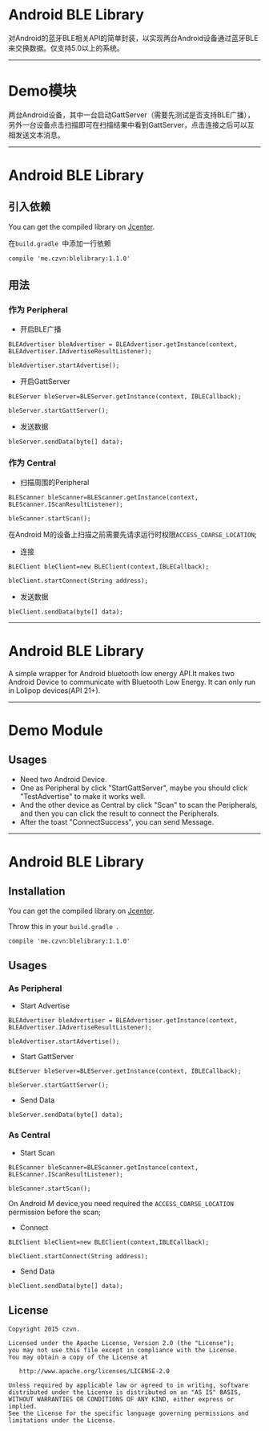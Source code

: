 # Android BLE Library
对Android的蓝牙BLE相关API的简单封装，以实现两台Android设备通过蓝牙BLE来交换数据。仅支持5.0以上的系统。

------

# Demo模块
两台Android设备，其中一台启动GattServer（需要先测试是否支持BLE广播），另外一台设备点击扫描即可在扫描结果中看到GattServer，点击连接之后可以互相发送文本消息。

------

# Android BLE Library
## 引入依赖
You can get the compiled library on [Jcenter](https://bintray.com/czvn/maven/blelibrary/view).

在`build.gradle `中添加一行依赖


```
compile 'me.czvn:blelibrary:1.1.0'
```

## 用法
### 作为 Peripheral
* 开启BLE广播


```
BLEAdvertiser bleAdvertiser = BLEAdvertiser.getInstance(context, BLEAdvertiser.IAdvertiseResultListener);

bleAdvertiser.startAdvertise();
```


* 开启GattServer

```
BLEServer bleServer=BLEServer.getInstance(context, IBLECallback);

bleServer.startGattServer();
```
* 发送数据


```
bleServer.sendData(byte[] data);
```

### 作为 Central
* 扫描周围的Peripheral


```
BLEScanner bleScanner=BLEScanner.getInstance(context, BLEScanner.IScanResultListener);

bleScanner.startScan();
```
在Android M的设备上扫描之前需要先请求运行时权限`ACCESS_COARSE_LOCATION`;

* 连接


```
BLEClient bleClient=new BLEClient(context,IBLECallback);

bleClient.startConnect(String address);
```

* 发送数据

```
bleClient.sendData(byte[] data);

```

------

# Android BLE Library
A simple wrapper for Android bluetooth low energy API.It makes two Android Device to communicate with Bluetooth Low Energy. It can only run in  Lolipop devices(API 21+).

------

# Demo Module
## Usages
* Need two Android Device.
* One as Peripheral by click "StartGattServer", maybe  you should click "TestAdvertise" to make it works well.
* And the other device as Central by click "Scan" to scan the Peripherals, and then you can click the result to connect the Peripherals.
* After the toast "ConnectSuccess", you can send Message.

------

# Android BLE Library
## Installation
You can get the compiled library on [Jcenter](https://bintray.com/czvn/maven/blelibrary/view).

Throw this in your `build.gradle `.


```
compile 'me.czvn:blelibrary:1.1.0'
```

## Usages
### As Peripheral
* Start Advertise


```
BLEAdvertiser bleAdvertiser = BLEAdvertiser.getInstance(context, BLEAdvertiser.IAdvertiseResultListener);

bleAdvertiser.startAdvertise();
```


* Start GattServer

```
BLEServer bleServer=BLEServer.getInstance(context, IBLECallback);

bleServer.startGattServer();
```
* Send Data


```
bleServer.sendData(byte[] data);
```

### As Central
* Start Scan


```
BLEScanner bleScanner=BLEScanner.getInstance(context, BLEScanner.IScanResultListener);

bleScanner.startScan();
```
On Android M device,you need required the `ACCESS_COARSE_LOCATION` permission before the scan;
* Connect


```
BLEClient bleClient=new BLEClient(context,IBLECallback);

bleClient.startConnect(String address);
```

* Send Data

```
bleClient.sendData(byte[] data);

```



License
------

    Copyright 2015 czvn.

    Licensed under the Apache License, Version 2.0 (the "License");
    you may not use this file except in compliance with the License.
    You may obtain a copy of the License at

       http://www.apache.org/licenses/LICENSE-2.0

    Unless required by applicable law or agreed to in writing, software
    distributed under the License is distributed on an "AS IS" BASIS,
    WITHOUT WARRANTIES OR CONDITIONS OF ANY KIND, either express or implied.
    See the License for the specific language governing permissions and
    limitations under the License.





